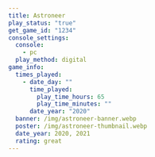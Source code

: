 ```yaml
---
title: Astroneer
play_status: "true"
get_game_id: "1234"
console_settings:
  console:
    - pc
  play_method: digital
game_info:
  times_played:
    - date_day: ""
      time_played:
        play_time_hours: 65
        play_time_minutes: ""
      date_year: "2020"
  banner: /img/astroneer-banner.webp
  poster: /img/astroneer-thumbnail.webp
  date_year: 2020, 2021
  rating: great
---
```

